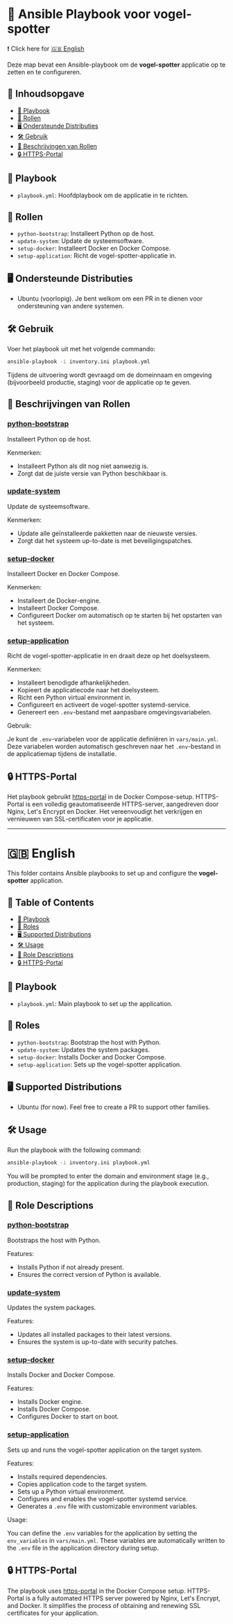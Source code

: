 
# 🦜 Ansible Playbook voor vogel-spotter

❗ Click here for [🇬🇧 English](#-english)

Deze map bevat een Ansible-playbook om de **vogel-spotter** applicatie op te zetten en te configureren.

## 📑 Inhoudsopgave

- [📘 Playbook](#-playbook)
- [📂 Rollen](#-rollen)
- [🖥️ Ondersteunde Distributies](#-ondersteunde-distributies)
- [🛠️ Gebruik](#-gebruik)
- [📜 Beschrijvingen van Rollen](#-beschrijvingen-van-rollen)
- [🔒 HTTPS-Portal](#-https-portal)

## 📘 Playbook

- `playbook.yml`: Hoofdplaybook om de applicatie in te richten.

## 📂 Rollen

- `python-bootstrap`: Installeert Python op de host.
- `update-system`: Update de systeemsoftware.
- `setup-docker`: Installeert Docker en Docker Compose.
- `setup-application`: Richt de vogel-spotter-applicatie in.

## 🖥️ Ondersteunde Distributies

- Ubuntu (voorlopig). Je bent welkom om een PR in te dienen voor ondersteuning van andere systemen.

## 🛠️ Gebruik

Voer het playbook uit met het volgende commando:

```bash
ansible-playbook -i inventory.ini playbook.yml
```

Tijdens de uitvoering wordt gevraagd om de domeinnaam en omgeving (bijvoorbeeld productie, staging) voor de applicatie op te geven.

## 📜 Beschrijvingen van Rollen

### [python-bootstrap](roles/python-bootstrap)

Installeert Python op de host.

Kenmerken:

- Installeert Python als dit nog niet aanwezig is.
- Zorgt dat de juiste versie van Python beschikbaar is.

### [update-system](roles/update-system)

Update de systeemsoftware.

Kenmerken:

- Update alle geïnstalleerde pakketten naar de nieuwste versies.
- Zorgt dat het systeem up-to-date is met beveiligingspatches.

### [setup-docker](roles/setup-docker)

Installeert Docker en Docker Compose.

Kenmerken:

- Installeert de Docker-engine.
- Installeert Docker Compose.
- Configureert Docker om automatisch op te starten bij het opstarten van het systeem.

### [setup-application](roles/setup-application)

Richt de vogel-spotter-applicatie in en draait deze op het doelsysteem.

Kenmerken:

- Installeert benodigde afhankelijkheden.
- Kopieert de applicatiecode naar het doelsysteem.
- Richt een Python virtual environment in.
- Configureert en activeert de vogel-spotter systemd-service.
- Genereert een `.env`-bestand met aanpasbare omgevingsvariabelen.

Gebruik:

Je kunt de `.env`-variabelen voor de applicatie definiëren in `vars/main.yml`. Deze variabelen worden automatisch geschreven naar het `.env`-bestand in de applicatiemap tijdens de installatie.

## 🔒 HTTPS-Portal

Het playbook gebruikt [https-portal](https://github.com/SteveLTN/https-portal) in de Docker Compose-setup. HTTPS-Portal is een volledig geautomatiseerde HTTPS-server, aangedreven door Nginx, Let's Encrypt en Docker. Het vereenvoudigt het verkrijgen en vernieuwen van SSL-certificaten voor je applicatie.

---

# 🇬🇧 English

This folder contains Ansible playbooks to set up and configure the **vogel-spotter** application.

## 📑 Table of Contents

- [📘 Playbook](#-playbook-1)
- [📂 Roles](#-roles)
- [🖥️ Supported Distributions](#-supported-distributions)
- [🛠️ Usage](#-usage)
- [📜 Role Descriptions](#-role-descriptions)
- [🔒 HTTPS-Portal](#-https-portal-1)

## 📘 Playbook

- `playbook.yml`: Main playbook to set up the application.

## 📂 Roles

- `python-bootstrap`: Bootstrap the host with Python.
- `update-system`: Updates the system packages.
- `setup-docker`: Installs Docker and Docker Compose.
- `setup-application`: Sets up the vogel-spotter application.

## 🖥️ Supported Distributions

- Ubuntu (for now). Feel free to create a PR to support other families.

## 🛠️ Usage

Run the playbook with the following command:

```bash
ansible-playbook -i inventory.ini playbook.yml
```

You will be prompted to enter the domain and environment stage (e.g., production, staging) for the application during the playbook execution.

## 📜 Role Descriptions

### [python-bootstrap](roles/python-bootstrap)

Bootstraps the host with Python.

Features:

- Installs Python if not already present.
- Ensures the correct version of Python is available.

### [update-system](roles/update-system)

Updates the system packages.

Features:

- Updates all installed packages to their latest versions.
- Ensures the system is up-to-date with security patches.

### [setup-docker](roles/setup-docker)

Installs Docker and Docker Compose.

Features:

- Installs Docker engine.
- Installs Docker Compose.
- Configures Docker to start on boot.

### [setup-application](roles/setup-application)

Sets up and runs the vogel-spotter application on the target system.

Features:

- Installs required dependencies.
- Copies application code to the target system.
- Sets up a Python virtual environment.
- Configures and enables the vogel-spotter systemd service.
- Generates a `.env` file with customizable environment variables.

Usage:

You can define the `.env` variables for the application by setting the `env_variables` in `vars/main.yml`. These variables are automatically written to the `.env` file in the application directory during setup.

## 🔒 HTTPS-Portal

The playbook uses [https-portal](https://github.com/SteveLTN/https-portal) in the Docker Compose setup. HTTPS-Portal is a fully automated HTTPS server powered by Nginx, Let's Encrypt, and Docker. It simplifies the process of obtaining and renewing SSL certificates for your application.
